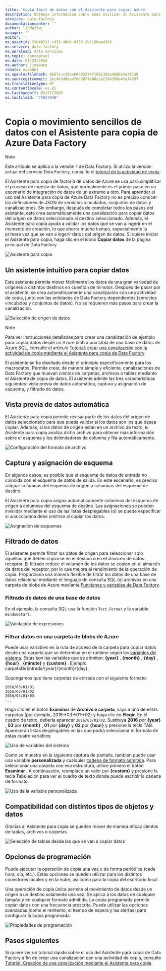 ```yaml
---
title: 'Copia fácil de datos con el Asistente para copia: Azure'
description: Obtenga información sobre cómo utilizar el Asistente para copia de Data Factory para copiar datos de orígenes de datos admitidos en receptores.
services: data-factory
documentationcenter: ''
author: linda33wj
manager: ''
editor: ''
ms.assetid: f904972f-cd33-48db-9755-2b3196ae4168
ms.service: data-factory
ms.workload: data-services
ms.topic: conceptual
ms.date: 01/22/2018
ms.author: jingwang
robots: noindex
ms.openlocfilehash: 8b872cc30ae66e83274f189138dad6d609e3f536
ms.sourcegitcommit: 2ec4b3d0bad7dc0071400c2a2264399e4fe34897
ms.translationtype: HT
ms.contentlocale: es-ES
ms.lasthandoff: 03/27/2020
ms.locfileid: "74927048"
---
```

# <a name="copy-or-move-data-easily-with-azure-data-factory-copy-wizard"></a>Copia o movimiento sencillos de datos con el Asistente para copia de Azure Data Factory
> [!NOTE]
> Este artículo se aplica a la versión 1 de Data Factory. Si utiliza la versión actual del servicio Data Factory, consulte el [tutorial de la actividad de copia](../quickstart-create-data-factory-dot-net.md). 


El Asistente para copia de factoría de datos de Azure se usa para simplificar el proceso de ingesta de datos, que normalmente es el primer paso en un escenario de integración de datos de un extremo a otro. Para aprender el uso del Asistente para copia de Azure Data Factory no es preciso conocer las definiciones de JSON de servicios vinculados, conjuntos de datos y canalizaciones. Sin embargo, después de completar todos los pasos del asistente, este crea automáticamente una canalización para copiar datos del origen de datos seleccionado al destino seleccionado. Además, el Asistente para copia ayuda a validar los datos que se van a ingerir en el momento de creación, lo que ahorra mucho tiempo, especialmente la primera vez que se van a ingerir datos del origen de datos. Si quiere iniciar el Asistente para copia, haga clic en el icono **Copiar datos** de la página principal de Data Factory.

![Asistente para copia](./media/data-factory-copy-wizard/copy-data-wizard.png)

## <a name="an-intuitive-wizard-for-copying-data"></a>Un asistente intuitivo para copiar datos
Este asistente permite mover fácilmente los datos de una gran variedad de orígenes a distintos destinos en cuestión de minutos. Después de pasar por el asistente, se crea automáticamente una canalización con una actividad de copia, junto con las entidades de Data Factory dependientes (servicios vinculados y conjuntos de datos). No se requieren más pasos para crear la canalización.   

![Selección de origen de datos](./media/data-factory-copy-wizard/select-data-source-page.png)

> [!NOTE]
> Para ver instrucciones detalladas para crear una canalización de ejemplo para copiar datos desde un Azure blob a una tabla de una base de datos de Azure SQL, consulte el artículo [Tutorial: crear una canalización con la actividad de copia mediante el Asistente para copia de Data Factory](data-factory-copy-data-wizard-tutorial.md). 
> 
> 

El asistente se ha diseñado desde el principio específicamente para los macrodatos. Permite crear, de manera simple y eficiente, canalizaciones de Data Factory que muevan cientos de carpetas, archivos o tablas mediante el Asistente de copia de datos. El asistente admite las tres características siguientes: vista previa de datos automática, captura y asignación de esquema, y filtrado de datos. 

## <a name="automatic-data-preview"></a>Vista previa de datos automática
El Asistente para copia permite revisar parte de los datos del origen de datos seleccionado para que pueda validar si los datos son los que desea copiar. Además, si los datos de origen están en un archivo de texto, el Asistente para copia analiza dicho archivo para obtener más información sobre el esquema y los delimitadores de columna y fila automáticamente. 

![Configuración del formato de archivo](./media/data-factory-copy-wizard/file-format-settings.png)

## <a name="schema-capture-and-mapping"></a>Captura y asignación de esquema
En algunos casos, es posible que el esquema de datos de entrada no coincida con el esquema de datos de salida. En este escenario, es preciso asignar columnas del esquema de origen a columnas del esquema de destino. 

El Asistente para copia asigna automáticamente columnas del esquema de origen a columnas del esquema de destino. Las asignaciones se pueden invalidar mediante el uso de las listas desplegables (o) se puede especificar si una columna debe omitirse al copiar los datos.   

![Asignación de esquemas](./media/data-factory-copy-wizard/schema-mapping.png)

## <a name="filtering-data"></a>Filtrado de datos
El asistente permite filtrar los datos de origen para seleccionar solo aquellos que deben copiarse en el destino o en el almacén de datos receptor. El filtrado reduce el volumen de los datos se copian en el almacén de datos del receptor, por lo que mejora el rendimiento de la operación de copia. Proporciona una manera flexible de filtrar los datos de una base de datos relacional mediante el lenguaje de consulta SQL (o) archivos en una carpeta de blobs de Azure mediante [Funciones y variables de Data Factory](data-factory-functions-variables.md).   

### <a name="filtering-of-data-in-a-database"></a>Filtrado de datos de una base de datos
En el ejemplo, la consulta SQL usa la función `Text.Format` y la variable `WindowStart`. 

![Validación de expresiones](./media/data-factory-copy-wizard/validate-expressions.png)

### <a name="filtering-of-data-in-an-azure-blob-folder"></a>Filtrar datos en una carpeta de blobs de Azure
Puede usar variables en la ruta de acceso de la carpeta para copiar datos desde una carpeta que se determina en el runtime según las [variables del sistema](data-factory-functions-variables.md#data-factory-system-variables). Estas son las variables que se admiten: **{year}** , **{month}** , **{day}** , **{hour}** , **{minute}** y **{custom}** . Ejemplo: carpetaDeEntrada/{year}/{month}/{day}.

Supongamos que tiene carpetas de entrada con el siguiente formato:

    2016/03/01/01
    2016/03/01/02
    2016/03/01/03
    ...

Haga clic en el botón **Examinar** de **Archivo o carpeta**, vaya a una de estas carpetas (por ejemplo, 2016->03->01->02) y haga clic en **Elegir**. En el cuadro de texto, debería aparecer `2016/03/01/02`. Sustituya **2016** por **{year}** , **03** por **{month}** , **01** por **{day}** y **02** por **{hour}** y presione la tecla TAB. Aparecerán listas desplegables en las que podrá seleccionar el formato de estas cuatro variables:

![Uso de variables del sistema](./media/data-factory-copy-wizard/blob-standard-variables-in-folder-path.png)   

Como se muestra en la siguiente captura de pantalla, también puede usar una variable **personalizada** y cualquier [cadena de formato admitida](https://msdn.microsoft.com/library/8kb3ddd4.aspx). Para seleccionar una carpeta con esa estructura, utilice primero el botón **Examinar** . A continuación, reemplace un valor por **{custom}** y presione la tecla Tabulación para ver el cuadro de texto donde puede escribir la cadena de formato.     

![Uso de la variable personalizada](./media/data-factory-copy-wizard/blob-custom-variables-in-folder-path.png)

## <a name="support-for-diverse-data-and-object-types"></a>Compatibilidad con distintos tipos de objetos y datos
Gracias al Asistente para copia se pueden mover de manera eficaz cientos de tablas, archivos o carpetas.

![Selección de tablas desde las que se van a copiar datos](./media/data-factory-copy-wizard/select-tables-to-copy-data.png)

## <a name="scheduling-options"></a>Opciones de programación
Puede ejecutar la operación de copia una vez o de forma periódica (cada hora, día, etc.). Estas opciones se pueden utilizar para los distintos conectores locales y en la nube, así como para la copia del escritorio local.

Una operación de copia única permite el movimiento de datos desde un origen a un destino solamente una vez. Se aplica a los datos de cualquier tamaño y en cualquier formato admitido. La copia programada permite copiar datos con una frecuencia prescrita. Puede utilizar las opciones avanzadas (como el reintento, el tiempo de espera y las alertas) para configurar la copia programada.

![Propiedades de programación](./media/data-factory-copy-wizard/scheduling-properties.png)

## <a name="next-steps"></a>Pasos siguientes
Si quiere ver un tutorial rápido sobre el uso del Asistente para copia de Data Factory a fin de crear una canalización con una actividad de copia, consulte [Tutorial: Creación de una canalización mediante el Asistente para copia](data-factory-copy-data-wizard-tutorial.md).


